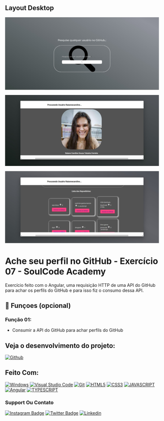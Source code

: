 ## Layout Desktop

![Layout 01](https://github.com/Raiannecaroline/exercicio-07-GitHub-API-SoulCode/blob/main/img/Layout.jpg)

![Layout 02](https://github.com/Raiannecaroline/exercicio-07-GitHub-API-SoulCode/blob/main/img/Layout%202.jpg)

![Layout 02](https://github.com/Raiannecaroline/exercicio-07-GitHub-API-SoulCode/blob/main/img/Layout%203.jpg)



# Ache seu perfil no GitHub - Exercício 07 - SoulCode Academy

Exercício feito com o Angular, uma requisição HTTP de uma API do GitHub para achar os perfils do GitHub e para isso fiz o consumo dessa API.

## 🔧 Funçoes (opcional)

### Função 01:
- Consumir a API do GitHub para achar perfils do GitHub

## Veja o desenvolvimento do projeto:

[![Github](https://badges.aleen42.com/src/github.svg)](https://github.com/Raiannecaroline/exercicio-07-GitHub-API-SoulCode)

## Feito Com:
[![Windows](https://img.shields.io/badge/Windows-0078D6?style=for-the-badge&logo=windows&logoColor=white)](https://www.microsoft.com/pt-br/windows/get-windows-10)
[![Visual Studio Code](https://img.shields.io/badge/Visual%20Studio%20Code-0078d7.svg?style=for-the-badge&logo=visual-studio-code&logoColor=white)](https://code.visualstudio.com/)
[![Git](https://img.shields.io/badge/Git-E34F26?style=for-the-badge&logo=git&logoColor=white)](https://git-scm.com/)
[![HTML5](https://img.shields.io/badge/HTML5-E34F26?style=for-the-badge&logo=html5&logoColor=white)](https://developer.mozilla.org/pt-BR/docs/Web/HTML)
[![CSS3](https://img.shields.io/badge/CSS3-1572B6?style=for-the-badge&logo=css3&logoColor=white)](https://developer.mozilla.org/pt-BR/docs/Web/CSS)
[![JAVASCRIPT](https://img.shields.io/badge/JavaScript-F7DF1E?style=for-the-badge&logo=javascript&logoColor=black)](https://www.javascript.com/)
[![Angular](https://img.shields.io/badge/angular-%23DD0031.svg?style=for-the-badge&logo=angular&logoColor=white)](https://angular.io/)
[![TYPESCRIPT](https://img.shields.io/badge/TypeScript-007ACC?style=for-the-badge&logo=typescript&logoColor=white)](https://www.typescriptlang.org/)


### Support Ou Contato

[![Instagram Badge](https://img.shields.io/badge/Instagram-E4405F?style=for-the-badge&logo=instagram&logoColor=white)](https://www.instagram.com/raiannecaroline_/)
[![Twitter Badge](https://img.shields.io/badge/Twitter-1DA1F2?style=for-the-badge&logo=twitter&logoColor=white)](https://twitter.com/Raiannecaroline)
[![Linkedin](https://img.shields.io/badge/LinkedIn-0077B5?style=for-the-badge&logo=linkedin&logoColor=white)](https://www.linkedin.com/in/raiannecaroline/)

